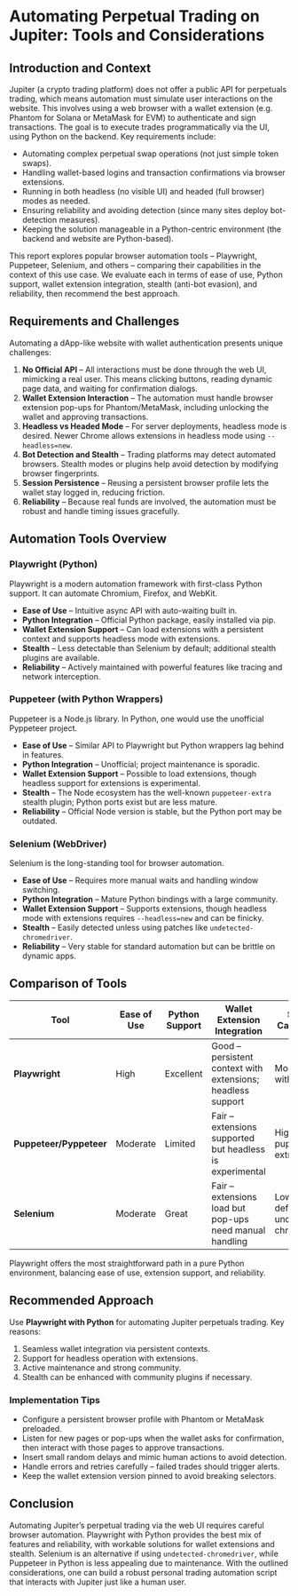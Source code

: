 # Automating Perpetual Trading on Jupiter: Tools and Considerations

## Introduction and Context
Jupiter (a crypto trading platform) does not offer a public API for perpetuals trading, which means automation must simulate user interactions on the website. This involves using a web browser with a wallet extension (e.g. Phantom for Solana or MetaMask for EVM) to authenticate and sign transactions. The goal is to execute trades programmatically via the UI, using Python on the backend. Key requirements include:
- Automating complex perpetual swap operations (not just simple token swaps).
- Handling wallet-based logins and transaction confirmations via browser extensions.
- Running in both headless (no visible UI) and headed (full browser) modes as needed.
- Ensuring reliability and avoiding detection (since many sites deploy bot-detection measures).
- Keeping the solution manageable in a Python-centric environment (the backend and website are Python-based).

This report explores popular browser automation tools – Playwright, Puppeteer, Selenium, and others – comparing their capabilities in the context of this use case. We evaluate each in terms of ease of use, Python support, wallet extension integration, stealth (anti-bot evasion), and reliability, then recommend the best approach.

## Requirements and Challenges
Automating a dApp-like website with wallet authentication presents unique challenges:

1. **No Official API** – All interactions must be done through the web UI, mimicking a real user. This means clicking buttons, reading dynamic page data, and waiting for confirmation dialogs.
2. **Wallet Extension Interaction** – The automation must handle browser extension pop-ups for Phantom/MetaMask, including unlocking the wallet and approving transactions.
3. **Headless vs Headed Mode** – For server deployments, headless mode is desired. Newer Chrome allows extensions in headless mode using `--headless=new`.
4. **Bot Detection and Stealth** – Trading platforms may detect automated browsers. Stealth modes or plugins help avoid detection by modifying browser fingerprints.
5. **Session Persistence** – Reusing a persistent browser profile lets the wallet stay logged in, reducing friction.
6. **Reliability** – Because real funds are involved, the automation must be robust and handle timing issues gracefully.

## Automation Tools Overview
### Playwright (Python)
Playwright is a modern automation framework with first-class Python support. It can automate Chromium, Firefox, and WebKit.
- **Ease of Use** – Intuitive async API with auto-waiting built in.
- **Python Integration** – Official Python package, easily installed via pip.
- **Wallet Extension Support** – Can load extensions with a persistent context and supports headless mode with extensions.
- **Stealth** – Less detectable than Selenium by default; additional stealth plugins are available.
- **Reliability** – Actively maintained with powerful features like tracing and network interception.

### Puppeteer (with Python Wrappers)
Puppeteer is a Node.js library. In Python, one would use the unofficial Pyppeteer project.
- **Ease of Use** – Similar API to Playwright but Python wrappers lag behind in features.
- **Python Integration** – Unofficial; project maintenance is sporadic.
- **Wallet Extension Support** – Possible to load extensions, though headless support for extensions is experimental.
- **Stealth** – The Node ecosystem has the well-known `puppeteer-extra` stealth plugin; Python ports exist but are less mature.
- **Reliability** – Official Node version is stable, but the Python port may be outdated.

### Selenium (WebDriver)
Selenium is the long-standing tool for browser automation.
- **Ease of Use** – Requires more manual waits and handling window switching.
- **Python Integration** – Mature Python bindings with a large community.
- **Wallet Extension Support** – Supports extensions, though headless mode with extensions requires `--headless=new` and can be finicky.
- **Stealth** – Easily detected unless using patches like `undetected-chromedriver`.
- **Reliability** – Very stable for standard automation but can be brittle on dynamic apps.

## Comparison of Tools
| Tool                     | Ease of Use | Python Support | Wallet Extension Integration | Stealth Capabilities | Reliability |
|--------------------------|-------------|----------------|------------------------------|----------------------|-------------|
| **Playwright**           | High        | Excellent      | Good – persistent context with extensions; headless support | Moderate with plugins | Very high |
| **Puppeteer/Pyppeteer**  | Moderate    | Limited        | Fair – extensions supported but headless is experimental | High via puppeteer-extra (Node) | High (Node) / Medium (Python) |
| **Selenium**             | Moderate    | Great          | Fair – extensions load but pop-ups need manual handling | Low by default; use undetected-chromedriver | High |

Playwright offers the most straightforward path in a pure Python environment, balancing ease of use, extension support, and reliability.

## Recommended Approach
Use **Playwright with Python** for automating Jupiter perpetuals trading. Key reasons:
1. Seamless wallet integration via persistent contexts.
2. Support for headless operation with extensions.
3. Active maintenance and strong community.
4. Stealth can be enhanced with community plugins if necessary.

### Implementation Tips
- Configure a persistent browser profile with Phantom or MetaMask preloaded.
- Listen for new pages or pop-ups when the wallet asks for confirmation, then interact with those pages to approve transactions.
- Insert small random delays and mimic human actions to avoid detection.
- Handle errors and retries carefully – failed trades should trigger alerts.
- Keep the wallet extension version pinned to avoid breaking selectors.

## Conclusion
Automating Jupiter’s perpetual trading via the web UI requires careful browser automation. Playwright with Python provides the best mix of features and reliability, with workable solutions for wallet extensions and stealth. Selenium is an alternative if using `undetected-chromedriver`, while Puppeteer in Python is less appealing due to maintenance. With the outlined considerations, one can build a robust personal trading automation script that interacts with Jupiter just like a human user.

